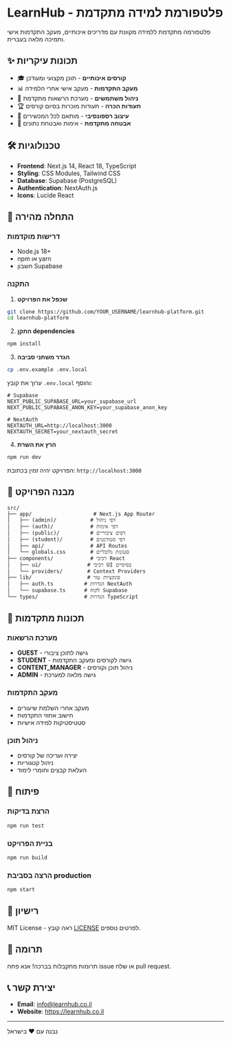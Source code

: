 # LearnHub - פלטפורמת למידה מתקדמת

פלטפורמה מתקדמת ללמידה מקוונת עם מדריכים איכותיים, מעקב התקדמות אישי ותמיכה מלאה בעברית.

## ✨ תכונות עיקריות

- 🎓 **קורסים איכותיים** - תוכן מקצועי ומעודכן
- 📊 **מעקב התקדמות** - מעקב אישי אחרי הלמידה
- 👥 **ניהול משתמשים** - מערכת הרשאות מתקדמת
- 🏆 **תעודות הכרה** - תעודות מוכרות בסיום קורסים
- 📱 **עיצוב רספונסיבי** - מותאם לכל המכשירים
- 🔐 **אבטחה מתקדמת** - אימות ואבטחת נתונים

## 🛠️ טכנולוגיות

- **Frontend**: Next.js 14, React 18, TypeScript
- **Styling**: CSS Modules, Tailwind CSS
- **Database**: Supabase (PostgreSQL)
- **Authentication**: NextAuth.js
- **Icons**: Lucide React

## 🚀 התחלה מהירה

### דרישות מוקדמות

- Node.js 18+ 
- npm או yarn
- חשבון Supabase

### התקנה

1. **שכפל את הפרויקט**
```bash
git clone https://github.com/YOUR_USERNAME/learnhub-platform.git
cd learnhub-platform
```

2. **התקן dependencies**
```bash
npm install
```

3. **הגדר משתני סביבה**
```bash
cp .env.example .env.local
```

ערוך את קובץ `.env.local` והוסף:
```env
# Supabase
NEXT_PUBLIC_SUPABASE_URL=your_supabase_url
NEXT_PUBLIC_SUPABASE_ANON_KEY=your_supabase_anon_key

# NextAuth
NEXTAUTH_URL=http://localhost:3000
NEXTAUTH_SECRET=your_nextauth_secret
```

4. **הרץ את השרת**
```bash
npm run dev
```

הפרויקט יהיה זמין בכתובת: `http://localhost:3000`

## 📁 מבנה הפרויקט

```
src/
├── app/                    # Next.js App Router
│   ├── (admin)/           # דפי ניהול
│   ├── (auth)/            # דפי אימות
│   ├── (public)/          # דפים ציבוריים
│   ├── (student)/         # דפי סטודנטים
│   ├── api/               # API Routes
│   └── globals.css        # סגנונות גלובליים
├── components/            # רכיבי React
│   ├── ui/               # רכיבי UI בסיסיים
│   └── providers/        # Context Providers
├── lib/                  # פונקציות עזר
│   ├── auth.ts          # הגדרות NextAuth
│   └── supabase.ts      # לקוח Supabase
└── types/               # הגדרות TypeScript
```

## 🎯 תכונות מתקדמות

### מערכת הרשאות
- **GUEST** - גישה לתוכן ציבורי
- **STUDENT** - גישה לקורסים ומעקב התקדמות
- **CONTENT_MANAGER** - ניהול תוכן וקורסים
- **ADMIN** - גישה מלאה למערכת

### מעקב התקדמות
- מעקב אחרי השלמת שיעורים
- חישוב אחוזי התקדמות
- סטטיסטיקות למידה אישיות

### ניהול תוכן
- יצירה ועריכה של קורסים
- ניהול קטגוריות
- העלאת קבצים וחומרי לימוד

## 🔧 פיתוח

### הרצת בדיקות
```bash
npm run test
```

### בניית הפרויקט
```bash
npm run build
```

### הרצה בסביבת production
```bash
npm start
```

## 📝 רישיון

MIT License - ראה קובץ [LICENSE](LICENSE) לפרטים נוספים.

## 🤝 תרומה

תרומות מתקבלות בברכה! אנא פתח issue או שלח pull request.

## 📞 יצירת קשר

- **Email**: info@learnhub.co.il
- **Website**: https://learnhub.co.il

---

נבנה עם ❤️ בישראל